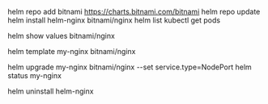 helm repo add bitnami https://charts.bitnami.com/bitnami
helm repo update
helm install helm-nginx bitnami/nginx
helm list
kubectl get pods

<!-- To see available values for customization, run: -->
helm show values bitnami/nginx
<!-- To preview the manifest without deploying: -->
helm template my-nginx bitnami/nginx

<!-- Upgrading NGINX using Helm -->
helm upgrade my-nginx bitnami/nginx --set service.type=NodePort
helm status my-nginx


helm uninstall helm-nginx

